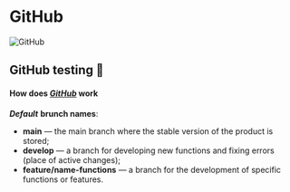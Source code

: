 # GitHub

![GitHub](https://visualmodo.com/wp-content/uploads/2018/04/Using-GitHub-To-Improve-Workflow-3.jpg)

## GitHub testing 🚀

#### How does ***[GitHub](https://github.com/)*** work

***<strong>Default</strong>*** **brunch names**:
<br>
- **main** — the main branch where the stable version of the product is stored;
- **develop** — a branch for developing new functions and fixing errors (place of active changes);
- **feature/name-functions** — a branch for the development of specific functions or features.
